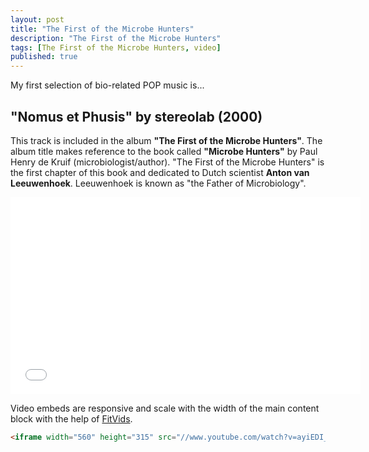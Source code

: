 ```yaml
---
layout: post
title: "The First of the Microbe Hunters"
description: "The First of the Microbe Hunters"
tags: [The First of the Microbe Hunters, video]
published: true
---
```

My first selection of bio-related POP music is...

## "Nomus et Phusis" by stereolab (2000)

This track is included in the album **"The First of the Microbe Hunters"**. The album title makes reference to the book called **"Microbe Hunters"** by Paul Henry de Kruif (microbiologist/author). "The First of the Microbe Hunters" is the first chapter of this book and dedicated to Dutch scientist **Anton van Leeuwenhoek**. Leeuwenhoek is known as "the Father of Microbiology". 

<iframe width="560" height="315" src="//www.youtube.com/watch?v=ayiEDI_RKR4" frameborder="0"></iframe>

Video embeds are responsive and scale with the width of the main content block with the help of [FitVids](http://fitvidsjs.com/).


```html
<iframe width="560" height="315" src="//www.youtube.com/watch?v=ayiEDI_RKR4" frameborder="0"></iframe>
```